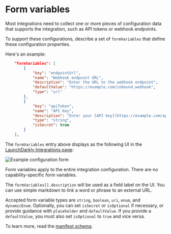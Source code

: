 # Form variables

Most integrations need to collect one or more pieces of configuration data that supports the integration, such as API tokens or webhook endpoints.

To support these configurations, describe a set of
`formVariables` that define these configuration properties.

Here's an example:

```json
    "formVariables": [
        {
            "key": "endpointUrl",
            "name": "Webhook endpoint URL",
            "description": "Enter the URL to the webhook endpoint",
            "defaultValue": "https://example.com/inbound_webhook",
            "type": "url"
        },
        {
            "key": "apiToken",
            "name": "API Key",
            "description": "Enter your [API key](https://example.com/api) here",
            "type": "string",
            "isSecret": true
        }
    ],
```

The `formVariables` entry above displays as the following UI in the [LaunchDarkly Integrations page](https://app.launchdarkly.com/default/integrations):

![Example configuration form](https://gist.githubusercontent.com/rmanalan/447b78a8c00a46c8638cca834c3009a3/raw/810d8941f29c0306021a973bd6cf10c42bdea03b/goaltender-config-ui.png)

Form variables apply to the entire integration configuration. There are no capability-specific form variables.

The `formVariables[].description` will be used as a field label on the UI. You can use simple markdown to link a word or phrase to an external URL.

Accepted form variable types are `string`, `boolean`, `uri`, `enum`, and `dynamicEnum`. Optionally, you can set `isSecret` or `isOptional` if necessary, or provide guidance with `placeholder` and `defaultValue`. If you provide a `defaultValue`, you must also set `isOptional` to `true` and vice versa.

To learn more, read the [manifest schema](../manifest.schema.json).
